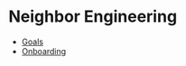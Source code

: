 <!-- TITLE: Engineering -->
<!-- SUBTITLE: Product Central -->

# Neighbor Engineering

* [Goals](https://neighbor-wiki.herokuapp.com/engineering/goals)
* [Onboarding](https://neighbor-wiki.herokuapp.com/engineering/onboarding)

